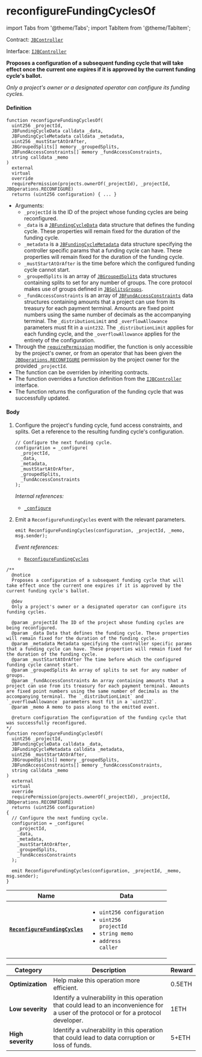 # reconfigureFundingCyclesOf

import Tabs from '@theme/Tabs';
import TabItem from '@theme/TabItem';

Contract: [`JBController`](/docs/dev/v2/contracts/or-controllers/jbcontroller/README.md)​‌

Interface: [`IJBController`](/docs/dev/v2/interfaces/ijbcontroller.md)

<Tabs>
<TabItem value="Step by step" label="Step by step">

**Proposes a configuration of a subsequent funding cycle that will take effect once the current one expires if it is approved by the current funding cycle's ballot.**

_Only a project's owner or a designated operator can configure its funding cycles._

#### Definition

```
function reconfigureFundingCyclesOf(
  uint256 _projectId,
  JBFundingCycleData calldata _data,
  JBFundingCycleMetadata calldata _metadata,
  uint256 _mustStartAtOrAfter,
  JBGroupedSplits[] memory _groupedSplits,
  JBFundAccessConstraints[] memory _fundAccessConstraints,
  string calldata _memo
)
  external
  virtual
  override
  requirePermission(projects.ownerOf(_projectId), _projectId, JBOperations.RECONFIGURE)
  returns (uint256 configuration) { ... }
```

* Arguments:
  * `_projectId` is the ID of the project whose funding cycles are being reconfigured.
  * `_data` is a [`JBFundingCycleData`](/docs/dev/v2/data-structures/jbfundingcycledata.md) data structure that defines the funding cycle. These properties will remain fixed for the duration of the funding cycle.
  * `_metadata` is a [`JBFundingCycleMetadata`](/docs/dev/v2/data-structures/jbfundingcyclemetadata.md) data structure specifying the controller specific params that a funding cycle can have. These properties will remain fixed for the duration of the funding cycle.
  * `_mustStartAtOrAfter` is the time before which the configured funding cycle cannot start.
  * `_groupedSplits` is an array of [`JBGroupedSplits`](/docs/dev/v2/data-structures/jbgroupedsplits.md) data structures containing splits to set for any number of groups. The core protocol makes use of groups defined in [`JBSplitsGroups`](/docs/dev/v2/libraries/jbsplitsgroups.md).
  * `_fundAccessConstraints` is an array of [`JBFundAccessConstraints`](/docs/dev/v2/data-structures/jbfundaccessconstraints.md) data structures containing amounts that a project can use from its treasury for each payment terminal. Amounts are fixed point numbers using the same number of decimals as the accompanying terminal. The `_distributionLimit` and `_overflowAllowance` parameters must fit in a `uint232`. The `_distributionLimit` applies for each funding cycle, and the `_overflowAllowance` applies for the entirety of the configuration.
* Through the [`requirePermission`](/docs/dev/v2/contracts/or-abstract/jboperatable/modifiers/requirepermission.md) modifier, the function is only accessible by the project's owner, or from an operator that has been given the [`JBOperations.RECONFIGURE`](/docs/dev/v2/libraries/jboperations.md) permission by the project owner for the provided `_projectId`.
* The function can be overriden by inheriting contracts.
* The function overrides a function definition from the [`IJBController`](/docs/dev/v2/interfaces/ijbcontroller.md) interface.
* The function returns the configuration of the funding cycle that was successfully updated.

#### Body

1.  Configure the project's funding cycle, fund access constraints, and splits. Get a reference to the resulting funding cycle's configuration.

    ```
    // Configure the next funding cycle.
    configuration = _configure(
      _projectId,
      _data,
      _metadata,
      _mustStartAtOrAfter,
      _groupedSplits,
      _fundAccessConstraints
    );
    ```

    _Internal references:_

    * [`_configure`](/docs/dev/v2/contracts/or-controllers/jbcontroller/write/-_configure.md)
5.  Emit a `ReconfigureFundingCycles` event with the relevant parameters.

    ```
    emit ReconfigureFundingCycles(configuration, _projectId, _memo, msg.sender);
    ```

    _Event references:_

    * [`ReconfigureFundingCycles`](/docs/dev/v2/contracts/or-controllers/jbcontroller/events/reconfigurefundingcycles.md)

</TabItem>

<TabItem value="Code" label="Code">

```
/**
  @notice
  Proposes a configuration of a subsequent funding cycle that will take effect once the current one expires if it is approved by the current funding cycle's ballot.

  @dev
  Only a project's owner or a designated operator can configure its funding cycles.

  @param _projectId The ID of the project whose funding cycles are being reconfigured.
  @param _data Data that defines the funding cycle. These properties will remain fixed for the duration of the funding cycle.
  @param _metadata Metadata specifying the controller specific params that a funding cycle can have. These properties will remain fixed for the duration of the funding cycle.
  @param _mustStartAtOrAfter The time before which the configured funding cycle cannot start.
  @param _groupedSplits An array of splits to set for any number of groups.
  @param _fundAccessConstraints An array containing amounts that a project can use from its treasury for each payment terminal. Amounts are fixed point numbers using the same number of decimals as the accompanying terminal. The `_distributionLimit` and `_overflowAllowance` parameters must fit in a `uint232`.
  @param _memo A memo to pass along to the emitted event.

  @return configuration The configuration of the funding cycle that was successfully reconfigured.
*/
function reconfigureFundingCyclesOf(
  uint256 _projectId,
  JBFundingCycleData calldata _data,
  JBFundingCycleMetadata calldata _metadata,
  uint256 _mustStartAtOrAfter,
  JBGroupedSplits[] memory _groupedSplits,
  JBFundAccessConstraints[] memory _fundAccessConstraints,
  string calldata _memo
)
  external
  virtual
  override
  requirePermission(projects.ownerOf(_projectId), _projectId, JBOperations.RECONFIGURE)
  returns (uint256 configuration)
{
  // Configure the next funding cycle.
  configuration = _configure(
    _projectId,
    _data,
    _metadata,
    _mustStartAtOrAfter,
    _groupedSplits,
    _fundAccessConstraints
  );

  emit ReconfigureFundingCycles(configuration, _projectId, _memo, msg.sender);
}
```

</TabItem>

<TabItem value="Events" label="Events">

| Name                                                                    | Data                                                                                                                                                                                                                                                                                                                                                          |
| ----------------------------------------------------------------------- | ------------------------------------------------------------------------------------------------------------------------------------------------------------------------------------------------------------------------------------------------------------------------------------------------------------------------------------------------------------- |
| [**`ReconfigureFundingCycles`**](/docs/dev/v2/contracts/or-controllers/jbcontroller/events/reconfigurefundingcycles.md)                                         | <ul><li><code>uint256 configuration</code></li><li><code>uint256 projectId</code></li><li><code>string memo</code></li><li><code>address caller</code></li></ul>                 |

</TabItem>

<TabItem value="Bug bounty" label="Bug bounty">

| Category          | Description                                                                                                                            | Reward |
| ----------------- | -------------------------------------------------------------------------------------------------------------------------------------- | ------ |
| **Optimization**  | Help make this operation more efficient.                                                                                               | 0.5ETH |
| **Low severity**  | Identify a vulnerability in this operation that could lead to an inconvenience for a user of the protocol or for a protocol developer. | 1ETH   |
| **High severity** | Identify a vulnerability in this operation that could lead to data corruption or loss of funds.                                        | 5+ETH  |

</TabItem>
</Tabs>
